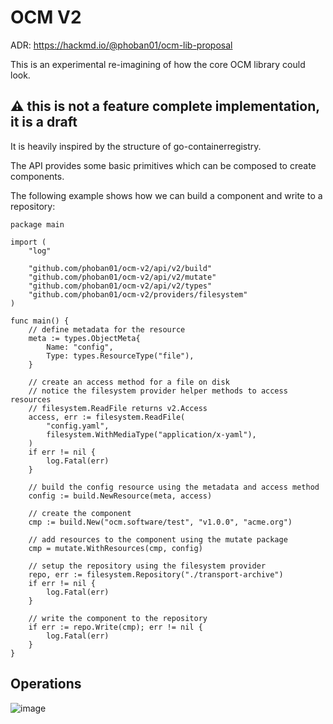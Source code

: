 # OCM V2

ADR: https://hackmd.io/@phoban01/ocm-lib-proposal

This is an experimental re-imagining of how the core OCM library could look.

## **⚠️ this is not a feature complete implementation, it is a draft**

It is heavily inspired by the structure of go-containerregistry. 

The API provides some basic primitives which can be composed to create components.

The following example shows how we can build a component and write to a repository:

```golang
package main

import (
	"log"

	"github.com/phoban01/ocm-v2/api/v2/build"
	"github.com/phoban01/ocm-v2/api/v2/mutate"
	"github.com/phoban01/ocm-v2/api/v2/types"
	"github.com/phoban01/ocm-v2/providers/filesystem"
)

func main() {
	// define metadata for the resource
	meta := types.ObjectMeta{
		Name: "config",
		Type: types.ResourceType("file"),
	}

	// create an access method for a file on disk
	// notice the filesystem provider helper methods to access resources
	// filesystem.ReadFile returns v2.Access
	access, err := filesystem.ReadFile(
		"config.yaml",
		filesystem.WithMediaType("application/x-yaml"),
	)
	if err != nil {
		log.Fatal(err)
	}

	// build the config resource using the metadata and access method
	config := build.NewResource(meta, access)

	// create the component
	cmp := build.New("ocm.software/test", "v1.0.0", "acme.org")

	// add resources to the component using the mutate package
	cmp = mutate.WithResources(cmp, config)

	// setup the repository using the filesystem provider
	repo, err := filesystem.Repository("./transport-archive")
	if err != nil {
		log.Fatal(err)
	}

	// write the component to the repository
	if err := repo.Write(cmp); err != nil {
		log.Fatal(err)
	}
}
```
## Operations

![image](https://github.com/phoban01/ocm-v2/assets/4415593/9e15a2c8-a7e5-4742-89fb-8ee10fb8d091)
